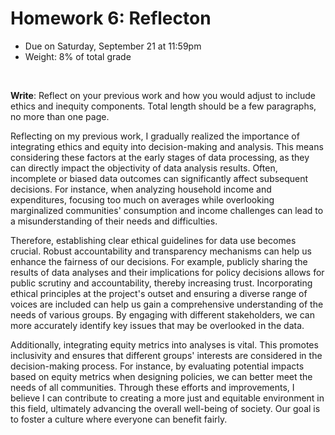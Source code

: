# Homework 6: Reflecton

- Due on Saturday, September 21 at 11:59pm
- Weight: 8% of total grade

<br>

**Write**: Reflect on your previous work and how you would adjust to include ethics and inequity components. Total length should be a few paragraphs, no more than one page.

Reflecting on my previous work, I gradually realized the importance of integrating ethics and equity into decision-making and analysis. This means considering these factors at the early stages of data processing, as they can directly impact the objectivity of data analysis results. Often, incomplete or biased data outcomes can significantly affect subsequent decisions. For instance, when analyzing household income and expenditures, focusing too much on averages while overlooking marginalized communities' consumption and income challenges can lead to a misunderstanding of their needs and difficulties.

Therefore, establishing clear ethical guidelines for data use becomes crucial. Robust accountability and transparency mechanisms can help us enhance the fairness of our decisions. For example, publicly sharing the results of data analyses and their implications for policy decisions allows for public scrutiny and accountability, thereby increasing trust. Incorporating ethical principles at the project's outset and ensuring a diverse range of voices are included can help us gain a comprehensive understanding of the needs of various groups. By engaging with different stakeholders, we can more accurately identify key issues that may be overlooked in the data.

Additionally, integrating equity metrics into analyses is vital. This promotes inclusivity and ensures that different groups' interests are considered in the decision-making process. For instance, by evaluating potential impacts based on equity metrics when designing policies, we can better meet the needs of all communities. Through these efforts and improvements, I believe I can contribute to creating a more just and equitable environment in this field, ultimately advancing the overall well-being of society. Our goal is to foster a culture where everyone can benefit fairly.

